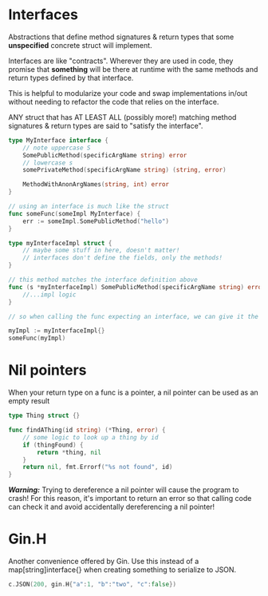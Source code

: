 # Interfaces

Abstractions that define method signatures & return types that some **unspecified** concrete struct will implement.

Interfaces are like "contracts". Wherever they are used in code, they promise that **something** will be there at runtime with the same methods and return types defined by that interface.

This is helpful to modularize your code and swap implementations in/out without needing to refactor the code that relies on the interface.

ANY struct that has AT LEAST ALL (possibly more!) matching method signatures & return types are said to "satisfy the interface".

```go
type MyInterface interface {
	// note uppercase S
	SomePublicMethod(specificArgName string) error
	// lowercase s
	somePrivateMethod(specificArgName string) (string, error)

	MethodWithAnonArgNames(string, int) error
}

// using an interface is much like the struct
func someFunc(someImpl MyInterface) {
	err := someImpl.SomePublicMethod("hello")
}

type myInterfaceImpl struct {
	// maybe some stuff in here, doesn't matter!
	// interfaces don't define the fields, only the methods!
}

// this method matches the interface definition above
func (s *myInterfaceImpl) SomePublicMethod(specificArgName string) error {
	//...impl logic
}

// so when calling the func expecting an interface, we can give it the implementation

myImpl := myInterfaceImpl{}
someFunc(myImpl)
```

# Nil pointers

When your return type on a func is a pointer, a nil pointer can be used
as an empty result

```go
type Thing struct {}

func findAThing(id string) (*Thing, error) {
	// some logic to look up a thing by id
	if (thingFound) {
		return *thing, nil
	}
	return nil, fmt.Errorf("%s not found", id)
}
```

**_Warning:_** Trying to dereference a nil pointer will cause the program to crash!
For this reason, it's important to return an error so that calling code can check it and avoid
accidentally dereferencing a nil pointer!

# Gin.H

Another convenience offered by Gin.
Use this instead of a map[string]interface{} when creating something to serialize to JSON.

```go
c.JSON(200, gin.H{"a":1, "b":"two", "c":false})
```

